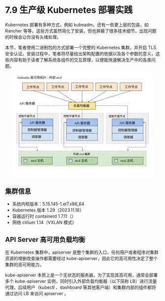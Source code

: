 # 7.9 生产级 Kubernetes 部署实践

Kubernetes 部署有多种方式，例如 kubeadm，还有一些更上层的包装，如 Rancher 等等，这些方式虽然简化了安装，但也屏蔽了很多技术细节，出现问题的时候会让你没有头绪处理。

本节，笔者使用二进制包的方式部署一个完整的 Kubernetes 集群，并开启 TLS 安全认证。安装过程中，笔者将尽量给出架构配置的依据以及各个参数的意义，这些内容有助于读者了解系统各组件的交互原理，以便能快速解决生产中的各类问题。

<div  align="center">
	<img src="../assets/kubeadm-ha-topology-external-etcd.svg" width = "450"  align=center />
</div>

## 集群信息

- 系统内核版本：5.15.145-1.el7.x86_64
- Kubernetes 版本 1.29（2023.11.16）
- 容器运行时 containerd 1.7.11（）
- 网络 clilium 1.14（VXLAN 模式）


## API Server 高可用负载均衡

在 Kubernetes 集群中，apiserver 是整个集群的入口，任何用户或者程序对集群资源的增删改查操作都需要经过 kube-apiserver，因此它的高可用性决定了整个集群的高可用能力。

kube-apiserver 本质上是一个无状态的服务器，为了实现其高可用，通常会部署多个 kube-apiserver 实例，同时引入外部负载均衡器（以下简称 LB）进行流量代理。后续用户（kubectl 、dashboard 等其他客户端）和集群内部的组件都将通过访问 LB 来访问 apiserver 。


